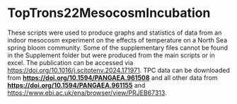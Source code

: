 # TopTrons22MesocosmIncubation
These scripts were used to produce graphs and statistics of data from an indoor mesocosm experiment on the effects of temperature on a North Sea spring bloom community. Some of the supplementary files cannot be found in the Supplement folder but were produced from the main scripts or in excel. The publication can be accessed via https://doi.org/10.1016/j.scitotenv.2024.171971. TPC data can be downloaded from **https://doi.org/10.1594/PANGAEA.961508** and all other data from **https://doi.org/10.1594/PANGAEA.961155** and https://www.ebi.ac.uk/ena/browser/view/PRJEB67313.
